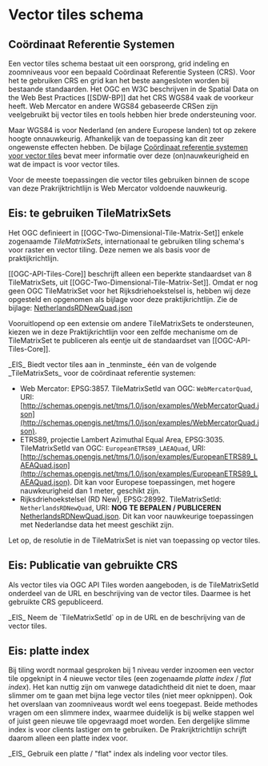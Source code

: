 # Vector tiles schema

## Coördinaat Referentie Systemen
<div class="informative">
Een vector tiles schema bestaat uit een oorsprong, grid indeling en zoomniveaus voor een bepaald Coördinaat Referentie Systeen (CRS). Voor het te gebruiken CRS en grid kan het beste aangesloten worden bij bestaande standaarden. Het OGC en W3C beschrijven in de Spatial Data on the Web Best Practices [[SDW-BP]] dat het CRS WGS84 vaak de voorkeur heeft. Web Mercator en andere WGS84 gebaseerde CRSen zijn veelgebruikt bij vector tiles en tools hebben hier brede ondersteuning voor.

Maar WGS84 is voor Nederland (en andere Europese landen) tot op zekere hoogte onnauwkeurig. Afhankelijk van de toepassing kan dit zeer ongewenste effecten hebben. De bijlage [Coördinaat referentie systemen voor vector tiles](#CRSachtergrond) bevat meer informatie over deze (on)nauwkeurigheid en wat de impact is voor vector tiles.

Voor de meeste toepassingen die vector tiles gebruiken binnen de scope van deze Prakrijktrichtlijn is Web Mercator voldoende nauwkeurig.
</div>

## Eis: te gebruiken TileMatrixSets
Het OGC definieert in [[OGC-Two-Dimensional-Tile-Matrix-Set]] enkele zogenaamde _TileMatrixSets_, internationaal te gebruiken tiling schema's voor raster en vector tiling. Deze nemen we als basis voor de praktijkrichtlijn.

[[OGC-API-Tiles-Core]] beschrijft alleen een beperkte standaardset van 8 TileMatrixSets, uit [[OGC-Two-Dimensional-Tile-Matrix-Set]]. Omdat er nog geen OGC TileMatrixSet voor het Rijksdriehoekstelsel is, hebben wij deze opgesteld en opgenomen als bijlage voor deze praktijkrichtlijn. Zie de bijlage: [NetherlandsRDNewQuad.json](media/NetherlandsRDNewQuad.json)

Vooruitlopend op een extensie om andere TileMatrixSets te ondersteunen, kiezen we in deze Praktijkrichtlijn voor een zelfde mechanisme om de TileMatrixSet te publiceren als eentje uit de standaardset van [[OGC-API-Tiles-Core]].

<div class="advisement">
_EIS_ Biedt vector tiles aan in _tenminste_ één van de volgende _TileMatrixSets_ voor de coördinaat referentie systemen:

* Web Mercator: EPSG:3857. TileMatrixSetId van OGC: `WebMercatorQuad`, URI: [http://schemas.opengis.net/tms/1.0/json/examples/WebMercatorQuad.json](http://schemas.opengis.net/tms/1.0/json/examples/WebMercatorQuad.json).
* ETRS89, projectie Lambert Azimuthal Equal Area, EPSG:3035. TileMatrixSetId van OGC: `EuropeanETRS89_LAEAQuad`, URI: [http://schemas.opengis.net/tms/1.0/json/examples/EuropeanETRS89_LAEAQuad.json](http://schemas.opengis.net/tms/1.0/json/examples/EuropeanETRS89_LAEAQuad.json). Dit kan voor Europese toepassingen, met hogere nauwkeurigheid dan 1 meter, geschikt zijn.
* Rijksdriehoekstelsel (RD New), EPSG:28992. TileMatrixSetId: `NetherlandsRDNewQuad`, URI: **NOG TE BEPALEN / PUBLICEREN** [NetherlandsRDNewQuad.json](media/NetherlandsRDNewQuad.json). Dit kan voor nauwkeurige toepassingen met Nederlandse data het meest geschikt zijn.
</div>

Let op, de resolutie in de TileMatrixSet is niet van toepassing op vector tiles.

## Eis: Publicatie van gebruikte CRS
Als vector tiles via OGC API Tiles worden aangeboden, is de TileMatrixSetId onderdeel van de URL en beschrijving van de vector tiles. Daarmee is het gebruikte CRS gepubliceerd.

<div class="advisement">
_EIS_ Neem de `TileMatrixSetId` op in de URL en de beschrijving van de vector tiles.
</div>

## Eis: platte index
Bij tiling wordt normaal gesproken bij 1 niveau verder inzoomen een vector tile opgeknipt in 4 nieuwe vector tiles (een zogenaamde _platte index_ / _flat index_). Het kan nuttig zijn om vanwege datadichtheid dit niet te doen, maar slimmer om te gaan met bijna lege vector tiles (niet meer opknippen). Ook het overslaan van zoomniveaus wordt wel eens toegepast. Beide methodes vragen om een slimmere index, waarmee duidelijk is bij welke stappen wel of juist geen nieuwe tile opgevraagd moet worden. Een dergelijke slimme index is voor clients lastiger om te gebruiken. De Prakrijktrichtlijn schrijft daarom alleen een platte index voor.

<div class="advisement">
_EIS_ Gebruik een platte / "flat" index als indeling voor vector tiles.
</div>

